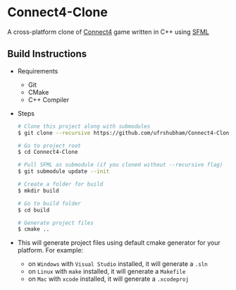 # Connect4-Clone

A cross-platform clone of [Connect4](https://en.wikipedia.org/wiki/Connect_Four) game written in C++ using [SFML](https://www.sfml-dev.org/)

## Build Instructions

- Requirements
  - Git
  - CMake
  - C++ Compiler

- Steps

    ```bash
    # Clone this project along with submodules
    $ git clone --recursive https://github.com/ufrshubham/Connect4-Clone

    # Go to project root
    $ cd Connect4-Clone

    # Pull SFML as submodule (if you cloned without --recursive flag)
    $ git submodule update --init

    # Create a folder for build
    $ mkdir build

    # Go to build folder
    $ cd build

    # Generate project files
    $ cmake ..
    ```

- This will generate project files using default cmake generator for your platform. For example:

  - on `Windows` with `Visual Studio` installed, it will generate a `.sln`
  - on `Linux` with `make` installed, it will generate a `Makefile`
  - on `Mac` with `xcode` installed, it will generate a `.xcodeproj`
  